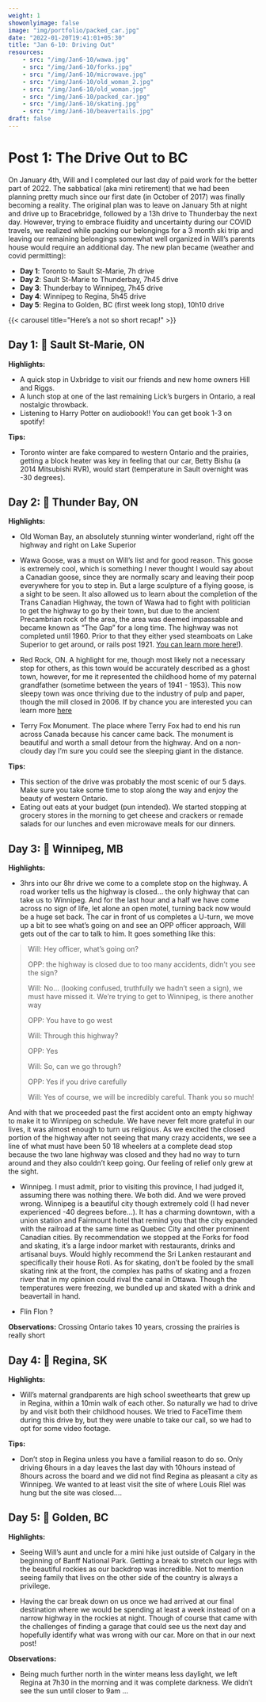 ```yaml
---
weight: 1
showonlyimage: false
image: "img/portfolio/packed_car.jpg"
date: "2022-01-20T19:41:01+05:30"
title: "Jan 6-10: Driving Out"
resources:
    - src: "/img/Jan6-10/wawa.jpg"
    - src: "/img/Jan6-10/forks.jpg"
    - src: "/img/Jan6-10/microwave.jpg"
    - src: "/img/Jan6-10/old_woman_2.jpg"
    - src: "/img/Jan6-10/old_woman.jpg"
    - src: "/img/Jan6-10/packed_car.jpg"
    - src: "/img/Jan6-10/skating.jpg"
    - src: "/img/Jan6-10/beavertails.jpg"
draft: false
---
```


# Post 1: The Drive Out to BC

On January 4th, Will and I completed our last day of paid work for the better part of 2022. The sabbatical (aka mini retirement) that we had been planning pretty much since our first date (in October of 2017) was finally becoming a reality. The original plan was to leave on January 5th at night and drive up to Bracebridge, followed by a 13h drive to Thunderbay the next day. However, trying to embrace fluidity and uncertainty during our COVID travels, we realized while packing our belongings for a 3 month ski trip and leaving our remaining belongings somewhat well organized in Will’s parents house would require an additional day. The new plan became (weather and covid permitting): 

* **Day 1**: Toronto to Sault St-Marie, 7h drive
* **Day 2**:  Sault St-Marie to Thunderbay, 7h45 drive
* **Day 3**: Thunderbay to Winnipeg, 7h45 drive
* **Day 4**: Winnipeg to Regina, 5h45 drive
* **Day 5**: Regina to Golden, BC (first week long stop), 10h10 drive


{{< carousel title="Here’s a not so short recap!" >}}



## Day 1: 🚙 Sault St-Marie, ON


**Highlights:**
* A quick stop in Uxbridge to visit our friends and new home owners Hill and Riggs. 
* A lunch stop at one of the last remaining Lick’s burgers in Ontario, a real nostalgic throwback.  
* Listening to Harry Potter on audiobook!! You can get book 1-3 on spotify!

**Tips:**  
* Toronto winter are fake compared to western Ontario and the prairies, getting a block heater was key in feeling that our car, Betty Bishu (a 2014 Mitsubishi RVR), would start (temperature in Sault overnight was -30 degrees). 

## Day 2: 🚙 Thunder Bay, ON


**Highlights:**
* Old Woman Bay, an absolutely stunning winter wonderland, right off the highway and right on Lake Superior 

* Wawa Goose, was a must on Will’s list and for good reason. This goose is extremely cool, which is something I never thought I would say about a Canadian goose, since they are normally scary and leaving their poop everywhere for you to step in. But a large sculpture of a flying goose, is a sight to be seen. It also allowed us to learn about the completion of the Trans Canadian Highway, the town of Wawa had to fight with politician to get the highway to go by their town, but due to the ancient Precambrian rock of the area, the area was deemed impassable and became known as “The Gap” for a long time. The highway was not completed until 1960. Prior to that they either ysed steamboats on Lake Superior to get around, or rails post 1921. [You can learn more here!](https://www.wawa.cc/en/things-to-do/trans-canada-highway-and-the-wawa-goose.aspx#Trans-Canada-highway)).

* Red Rock, ON. A highlight for me, though most likely not a necessary stop for others, as this town would be accurately described as a ghost town, however, for me it represented the childhood home of my paternal grandfather (sometime between the years of 1941 - 1953). This now sleepy town was once thriving due to the industry of pulp and paper, though the mill closed in 2006. If by chance you are interested you can learn more [here](http://www.redrocktownship.com/community/history/street-scenes/) 
* Terry Fox Monument. The place where Terry Fox had to end his run across Canada because his cancer came back. The monument is beautiful and worth a small detour from the highway. And on a non-cloudy day I’m sure you could see the sleeping giant in the distance. 

**Tips:** 
* This section of the drive was probably the most scenic of our 5 days. Make sure you take some time to stop along the way and enjoy the beauty of western Ontario. 
* Eating out eats at your budget (pun intended). We started stopping at grocery stores in the morning to get cheese and crackers or remade salads for our lunches and even microwave meals for our dinners. 

## Day 3: 🚙 Winnipeg, MB


**Highlights:** 
* 3hrs into our 8hr drive we come to a complete stop on the highway. A road worker tells us the highway is closed… the only highway that can take us to Winnipeg. And for the last hour and a half we have come across no sign of life, let alone an open motel, turning back now would be a huge set back. The car in front of us completes a U-turn, we move up a bit to see what’s going on and see an OPP officer approach, Will gets out of the car to talk to him. It goes something like this: 

> Will: Hey officer, what’s going on? 
> 
> OPP: the highway is closed due to too many accidents, didn’t you see the sign? 
> 
> Will: No… (looking confused, truthfully we hadn’t seen a sign), we must have missed it. We’re trying to get to Winnipeg, is there another way
> 
> OPP: You have to go west
> 
> Will: Through this highway? 
> 
> OPP: Yes
> 
> Will: So, can we go through? 
> 
> OPP: Yes if you drive carefully 
> 
> Will: Yes of course, we will be incredibly careful. Thank you so much! 

And with that we proceeded past the first accident onto an empty highway to make it to Winnipeg on schedule. We have never felt more grateful in our lives, it was almost enough to turn us religious. As we excited the closed portion of the highway after not seeing that many crazy accidents, we see a line of what must have been 50 18 wheelers at a complete dead stop because the two lane highway was closed and they had no way to turn around and they also couldn’t keep going. Our feeling of relief only grew at the sight. 

* Winnipeg. I must admit, prior to visiting this province, I had judged it, assuming there was nothing there. We both did. And we were proved wrong. Winnipeg is a beautiful city though extremely cold (I had never experienced -40 degrees before…). It has a charming downtown, with a union station and Fairmount hotel that remind you that the city expanded with the railroad at the same time as Quebec City and other prominent Canadian cities. By recommendation we stopped at the Forks for food and skating, it’s a large indoor market with restaurants, drinks and artisanal buys. Would highly recommend the Sri Lanken restaurant and specifically their house Roti. As for skating, don’t be fooled by the small skating rink at the front, the complex has paths of skating and a frozen river that in my opinion could rival the canal in Ottawa. Though the temperatures were freezing, we bundled up and skated with a drink and beavertail in hand. 



* Flin Flon ? 

**Observations:** 
Crossing Ontario takes 10 years, crossing the prairies is really short 

## Day 4: 🚙 Regina, SK

**Highlights:** 
* Will’s maternal grandparents are high school sweethearts that  grew up in Regina, within a 10min walk of each other. So naturally we had to drive by and visit both their childhood houses. We tried to FaceTime them during this drive by, but they were unable to take our call, so we had to opt for some video footage. 

**Tips:** 
* Don’t stop in Regina unless you have a familial reason to do so. Only driving 6hours in a day leaves the last day with 10hours instead of 8hours across the board and we did not find Regina as pleasant a city as Winnipeg. We wanted to at least visit the site of where Louis Riel was hung but the site was closed….

## Day 5: 🚙 Golden, BC

**Highlights:** 
* Seeing Will’s aunt and uncle for a mini hike just outside of Calgary in the beginning of Banff National Park. Getting a break to stretch our legs with the beautiful rockies as our backdrop was incredible. Not to mention seeing family that lives on the other side of the country is always a privilege. 
 
* Having the car break down on us once we had arrived at our final destination where we would be spending at least a week instead of on a narrow highway in the rockies at night. Though of course that came with the challenges of finding a garage that could see us the next day and hopefully identify what was wrong with our car. More on that in our next post!

**Observations:** 
* Being much further north in the winter means less daylight, we left Regina at 7h30 in the morning and it was complete darkness. We didn’t see the sun until closer to 9am … 


